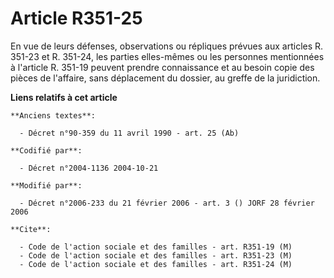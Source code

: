 # Article R351-25

En vue de leurs défenses, observations ou répliques prévues aux articles R. 351-23 et R. 351-24, les parties elles-mêmes ou
les personnes mentionnées à l'article R. 351-19 peuvent prendre connaissance et au besoin copie des pièces de l'affaire, sans
déplacement du dossier, au greffe de la juridiction.

**Liens relatifs à cet article**

	**Anciens textes**:

	  - Décret n°90-359 du 11 avril 1990 - art. 25 (Ab)

	**Codifié par**:

	  - Décret n°2004-1136 2004-10-21

	**Modifié par**:

	  - Décret n°2006-233 du 21 février 2006 - art. 3 () JORF 28 février 2006

	**Cite**:

	  - Code de l'action sociale et des familles - art. R351-19 (M)
	  - Code de l'action sociale et des familles - art. R351-23 (M)
	  - Code de l'action sociale et des familles - art. R351-24 (M)
